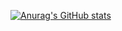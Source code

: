 [![Anurag's GitHub stats](https://github-readme-stats.vercel.app/api?username=AdrianCeku&show_icons=true&theme=radical)](https://github.com/anuraghazra/github-readme-stats)

<!--
**AdrianCeku/AdrianCeku** is a ✨ _special_ ✨ repository because its `README.md` (this file) appears on your GitHub profile.

Here are some ideas to get you started:

- 🔭 I’m currently working on ...
- 🌱 I’m currently learning ...
- 👯 I’m looking to collaborate on ...
- 🤔 I’m looking for help with ...
- 💬 Ask me about ...
- 📫 How to reach me: ...
- 😄 Pronouns: ...
- ⚡ Fun fact: ...
-->
